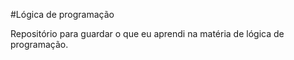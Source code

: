#Lógica de programação

Repositório para guardar o que eu aprendi na matéria de lógica de programação.
